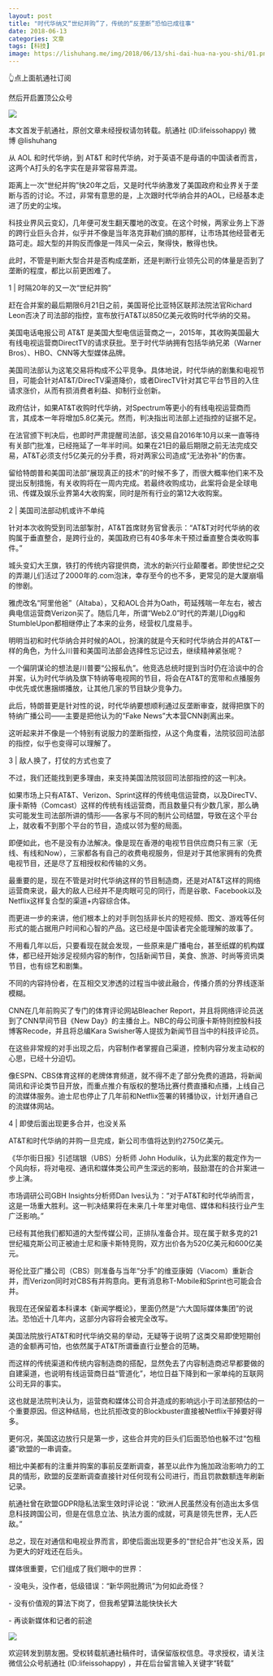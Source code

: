 ```yaml
---
layout: post
title: "时代华纳又“世纪并购”了，传统的“反垄断”恐怕已成往事"
date: 2018-06-13
categories: 文章
tags: [科技]
image: https://lishuhang.me/img/2018/06/13/shi-dai-hua-na-you-shi/01.png
---
```


👆点上面航通社订阅

然后开启置顶公众号

![](https://mmbiz.qpic.cn/mmbiz_jpg/AdRKyBVLoHI7IiapKyGDkzBQWHicWMKsXED1kIZXG9teiaFe0fXsQ98BUsjHlpyGKVYEALIA2eUtFOaSkBG5PGic9A/640?wx_fmt=jpeg)

本文首发于航通社，原创文章未经授权请勿转载。航通社 (ID:lifeissohappy) 微博 @lishuhang

从 AOL 和时代华纳，到 AT&T 和时代华纳，对于英语不是母语的中国读者而言，这两个A打头的名字实在是非常容易弄混。

距离上一次“世纪并购”快20年之后，又是时代华纳激发了美国政府和业界关于垄断与否的讨论。不过，非常有意思的是，上次跟时代华纳合并的AOL，已经基本走进了历史的尘埃。

科技业界风云变幻，几年便可发生翻天覆地的改变。在这个时候，两家业务上下游的跨行业巨头合并，似乎并不像是当年洛克菲勒们搞的那样，让市场其他经营者无路可走。超大型的并购反而像是一阵风一朵云，聚得快，散得也快。

此时，不管是判断大型合并是否构成垄断，还是判断行业领先公司的体量是否到了垄断的程度，都比以前更困难了。

1 | 时隔20年的又一次“世纪并购”

赶在合并案的最后期限6月21日之前，美国哥伦比亚特区联邦法院法官Richard Leon否决了司法部的指控，宣布放行AT&T以850亿美元收购时代华纳的交易。

美国电话电报公司 AT&T 是美国大型电信运营商之一，2015年，其收购美国最大有线电视运营商DirectTV的请求获批。至于时代华纳拥有包括华纳兄弟（Warner Bros）、HBO、CNN等大型媒体品牌。

美国司法部认为这笔交易将构成不公平竞争。具体地说，时代华纳的剧集和电视节目，可能会针对AT&T/DirecTV渠道降价，或者DirecTV针对其它平台节目的入住请求涨价，从而有损消费者利益、抑制行业创新。

政府估计，如果AT&T收购时代华纳，对Spectrum等更小的有线电视运营商而言，其成本一年将增加5.8亿美元。然而，判决指出司法部上述指控的证据不足。

在法官颁下判决后，也即时严肃提醒司法部，该交易自2016年10月以来一直等待有关部门批准，已经拖延了一年半时间。如果在21日的最后期限之前无法完成交易，AT&T必须支付5亿美元的分手费，将对两家公司造成“无法弥补”的伤害。

留给特朗普和美国司法部“展现真正的技术”的时候不多了，而很大概率他们来不及提出反制措施，有关收购将在一周内完成。若最终收购成功，此案将会是全球电讯、传媒及娱乐业界第4大收购案，同时是所有行业的第12大收购案。

2 | 美国司法部动机或许不单纯

针对本次收购受到司法部掣肘，AT&T首席财务官曾表示：“AT&T对时代华纳的收购属于垂直整合，是跨行业的，美国政府已有40多年未干预过垂直整合类收购事件。”

城头变幻大王旗，铁打的传统内容提供商，流水的新兴行业颠覆者。即使世纪之交的弄潮儿们活过了2000年的.com泡沫，幸存至今的也不多，更常见的是大厦崩塌的惨剧。

雅虎改名“阿里他爸”（Altaba），又和AOL合并为Oath，苟延残喘一年左右，被古典电信运营商Verizon买了。随后几年，所谓“Web2.0”时代的弄潮儿Digg和StumbleUpon都相继停止了本来的业务，经营权几度易手。

明明当初和时代华纳合并时候的AOL，扮演的就是今天和时代华纳合并的AT&T一样的角色，为什么川普和美国司法部会选择性忘记过去，继续精神紧张呢？

一个偏阴谋论的想法是川普要“公报私仇”。他竞选总统时提到当时仍在洽谈中的合并案，认为时代华纳及旗下特纳等电视网的节目，将会在AT&T的宽带和点播服务中优先或优惠捆绑播放，让其他几家的节目缺少竞争力。

此后，特朗普更是针对性的说，时代华纳要想顺利通过反垄断审查，就得把旗下的特纳广播公司——主要是把他认为的“Fake News”大本营CNN剥离出来。

这听起来并不像是一个特别有说服力的垄断指控，从这个角度看，法院驳回司法部的指控，似乎也变得可以理解了。

3 | 敌人换了，打仗的方式也变了

不过，我们还能找到更多理由，来支持美国法院驳回司法部指控的这一判决。

如果市场上只有AT&T、Verizon、Sprint这样的传统电信运营商，以及DirecTV、康卡斯特（Comcast）这样的传统有线运营商，而且数量只有少数几家，那么确实可能发生司法部所讲的情形——各家与不同的制片公司结盟，导致在这个平台上，就收看不到那个平台的节目，造成以邻为壑的局面。

即便如此，也不是没有办法解决。像是现在香港的电视节目供应商只有三家（无线、有线和Now），三家都各有自己的收费电视服务，但是对于其他家拥有的免费电视节目，还是尽了互相授权和传输的义务。

最重要的是，现在不管是对时代华纳这样的节目制造商，还是对AT&T这样的网络运营商来说，最大的敌人已经并不是肉眼可见的同行，而是谷歌、Facebook以及Netflix这样复合型的渠道+内容综合体。

而更进一步的来讲，他们根本上的对手则包括非长片的短视频、图文、游戏等任何形式的能占据用户时间和心智的产品。这已经是中国读者完全能理解的故事了。

不用看几年以后，只要看现在就会发现，一些原来是广播电台，甚至纸媒的机构媒体，都已经开始涉足视频内容的制作，包括新闻节目，美食、旅游、时尚等资讯类节目，也有综艺和剧集。

不同的内容持份者，在互相交叉渗透的过程当中彼此融合，传播介质的分界线逐渐模糊。

CNN在几年前购买了专门的体育评论网站Bleacher Report，并且将网络评论员送到了CNN早间节目《New Day》的主播台上。NBC的母公司康卡斯特则控股科技博客Recode，并且将总编Kara Swisher等人提拔为新闻节目当中的科技评论员。

在这些非常规的对手出现之后，内容制作者掌握自己渠道，控制内容分发主动权的心思，已经十分迫切。

像ESPN、CBS体育这样的老牌体育频道，就不得不走了部分免费的道路，将新闻简讯和评论类节目开放，而重点推介有版权的整场比赛付费直播和点播，上线自己的流媒体服务。迪士尼也停止了几年前和Netflix签署的转播协议，计划开通自己的流媒体网站。

4 | 即使后面出现更多合并，也没关系

AT&T和时代华纳的并购一旦完成，新公司市值将达到约2750亿美元。

《华尔街日报》引述瑞银（UBS）分析师 John Hodulik，认为此案的裁定作为一个风向标，将对电视、通讯和媒体类公司产生深远的影响，鼓励潜在的合并案进一步上演。

市场调研公司GBH Insights分析师Dan Ives认为：“对于AT&T和时代华纳而言，这是一场重大胜利。这一判决结果将在未来几十年里对电信、媒体和科技行业产生广泛影响。”

已经有其他我们都知道的大型传媒公司，正排队准备合并。现在属于默多克的21世纪福克斯公司正被迪士尼和康卡斯特竞购，双方出价各为520亿美元和600亿美元。

哥伦比亚广播公司（CBS）则准备与当年“分手”的维亚康姆（Viacom）重新合并，而Verizon同时对CBS有并购意向。更有消息称T-Mobile和Sprint也可能会合并。

我现在还保留着本科课本《新闻学概论》，里面仍然是“六大国际媒体集团”的说法。恐怕近十几年内，这部分内容将会被完全改写。

美国法院放行AT&T和时代华纳交易的举动，无疑等于说明了这类交易即使短期创造的金额再可怕，也依然属于AT&T所谓垂直行业整合的范畴。

而这样的传统渠道和传统内容制造商的搭配，显然免去了内容制造商迟早都要做的自建渠道，也说明有线运营商日益“管道化”，地位日益下降到和一家单纯的互联网公司无异的事实。

这也就是法院判决认为，运营商和媒体公司合并造成的影响远小于司法部预估的一个重要原因。但这种结局，也比抗拒改变的Blockbuster直接被Netflix干掉要好得多。

更何况，美国这边放行只是第一步，这些合并完的巨头们后面恐怕也躲不过“包租婆”欧盟的一串调查。

相比中美都有的注重并购案的事前反垄断调查，甚至以此作为施加政治影响力的工具的情形，欧盟的反垄断调查直接针对任何现有公司进行，而且罚款数额连年刷新记录。

航通社曾在欧盟GDPR隐私法案生效时评论说：“欧洲人民虽然没有创造出太多信息科技跨国公司，但是在信息立法、执法方面的成就，可真是领先世界，无人匹敌。”

总之，现在对通信和电视业界而言，即使后面出现更多的“世纪合并”也没关系，因为更大的好戏还在后头。

媒体很重要，它们组成了我们眼中的世界：

- 没电头，没作者，低级错误：“新华网批腾讯”为何如此奇怪？

- 没有价值观的算法下岗了，但我希望算法能快快长大

- 再谈新媒体和记者的前途

![](https://lishuhang.me/img/2018/06/13/shi-dai-hua-na-you-shi/01.png)

欢迎转发到朋友圈。受权转载航通社稿件时，请保留版权信息。寻求授权，请关注微信公众号航通社 (ID:lifeissohappy) ，并在后台留言输入关键字“转载”